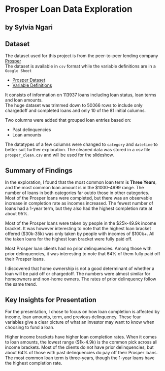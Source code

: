 
# Prosper Loan Data Exploration
## by Sylvia Ngari


## Dataset

The dataset used for this project is from the peer-to-peer lending company
[Prosper](https://www.prosper.com)  
The dataset is available in `csv` format while the variable definitions are 
in a `Google Sheet`
+ [Prosper Dataset](https://s3.amazonaws.com/udacity-hosted-downloads/ud651/prosperLoanData.csv)
+ [Variable Definitions](https://docs.google.com/spreadsheets/d/1gDyi_L4UvIrLTEC6Wri5nbaMmkGmLQBk-Yx3z0XDEtI/edit)  

It consists of information on 113937 loans including loan status, loan terms 
and loan amounts.  
The huge dataset was trimmed down to 50066 rows to include only chargedoff 
and completed loans and only 10 of the 81 initial columns.

Two columns were added that grouped loan entries based on:
+ Past delinquencies
+ Loan amounts

The datatypes of a few columns were changed to `category` and `datetime` to 
better suit 
further exploration. The cleaned data was stored in a csv file `prosper_clean.csv` 
and will be used for the slideshow.

## Summary of Findings


In the exploration, I found that the most common loan term  is **Three Years**, 
and the most common loan amount is in the \$1000-4999 range. The number of 
loans in both categories far outdo those in other categories. Most of the Prosper 
loans were completed, but there was an observable increase in completion rate as 
incomes increased. The fewest number of loans had a 1-year term, but they also had 
the highest completion rate at about 95\%.

Most of the Prosper loans were taken by people in the \$25k-49.9k income bracket.
It was however interesting to note that the highest loan bracket offered (\$30k-35k)
was only taken by people with incomes of \$100k+. All the taken loans for the highest
loan bracket were fully paid off.

Most Prosper loan clients had no prior delinquencies. Among those with prior 
delinquencies, it was interesting to note that 64\% of them fully paid off their 
Prosper loans.

I discovered that home ownership is not a good determinant of whether a loan will 
be paid off or chargedoff. The numbers were almost similar for homeowners and 
non-home owners. The rates of prior delinquency follow the same trend.


## Key Insights for Presentation

For the presentation, I chose to focus on how loan completion is affected by
income, loan amounts, term, and previous delinquency. These four variables 
give a clear picture of what an investor may want to know when choosing to
fund a loan.

Higher income brackets have higher loan completion rates. When it comes to 
loan amounts, the lowest range (\$1k-4.9k) is the common pick across all 
income brackets. Most of the clients do not have prior delinquencies, but 
about 64\% of those with past delinquencies do pay off their Prosper loans.
The most common loan term is three-years, though the 1-year loans have the 
highest completion rate.